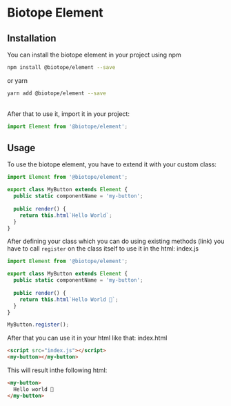 # Biotope Element

## Installation
You can install the biotope element in your project using npm 
```bash
npm install @biotope/element --save
```
or yarn
```bash
yarn add @biotope/element --save
```
<br/>
After that to use it, import it in your project:

```js
import Element from '@biotope/element';
```

## Usage

To use the biotope element, you have to extend it with your custom class:

```js
import Element from '@biotope/element';

export class MyButton extends Element {
  public static componentName = 'my-button';
  
  public render() {
    return this.html`Hello World`;
  }
}
```

After defining your class which you can do using existing methods (link) you have to call `register` on the class itself to use it in the html:
index.js
```js
import Element from '@biotope/element';

export class MyButton extends Element {
  public static componentName = 'my-button';
  
  public render() {
    return this.html`Hello World 🐤`;
  }
}

MyButton.register();
```

After that you can use it in your html like that:
index.html
```html
<script src="index.js"></script>  
<my-button></my-button>
```

This will result inthe following html:
```html
<my-button>
  Hello world 🐤
</my-button>
```
